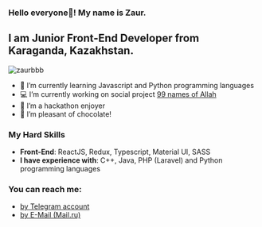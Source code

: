 ### Hello everyone👋! My name is Zaur.
## I am Junior Front-End Developer from Karaganda, Kazakhstan.

<p align="left"> <img src="https://komarev.com/ghpvc/?username=zaurbbb&label=Profile%20views&color=0e75b6&style=flat" alt="zaurbbb" /> </p>

- 🌱 I’m currently learning Javascript and Python programming languages
- 💻 I’m currently working on social project [99 names of Allah](https://github.com/zaurbbb/99-names-of-Allah)
- 🧿 I’m a hackathon enjoyer
- 🍭 I’m pleasant of chocolate!

### My Hard Skills
- <b>Front-End</b>: ReactJS, Redux, Typescript, Material UI, SASS
- <b>I have experience with</b>: C++, Java, PHP (Laravel) and Python programming languages

### You can reach me:
- <a href="https://t.me/lagmazavr" target="_blank">by Telegram account</a>
- <a href="mailto:zaurberdibekov@mail.ru" target="_blank">by E-Mail (Mail.ru)</a>
